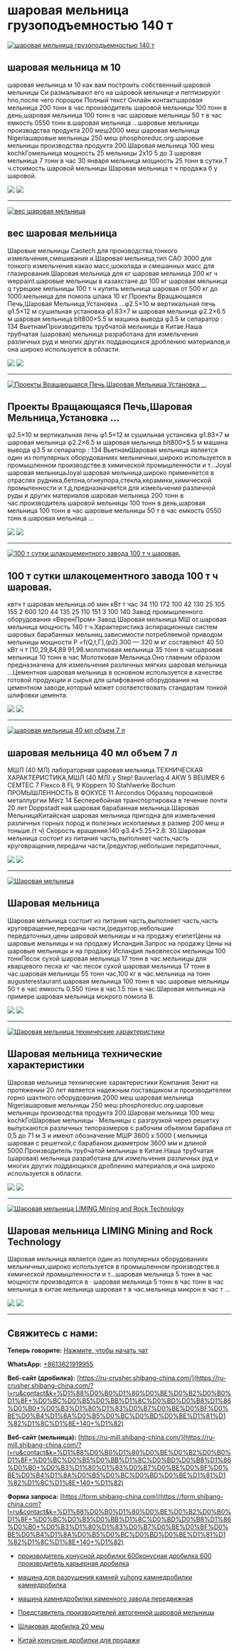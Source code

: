 # шаровая мельница грузоподъемностью 140 т

<a href="https://swt.shibang-china.com/?l=ru&img&k=%D1%88%D0%B0%D1%80%D0%BE%D0%B2%D0%B0%D1%8F+%D0%BC%D0%B5%D0%BB%D1%8C%D0%BD%D0%B8%D1%86%D0%B0+%D0%B3%D1%80%D1%83%D0%B7%D0%BE%D0%BF%D0%BE%D0%B4%D1%8A%D0%B5%D0%BC%D0%BD%D0%BE%D1%81%D1%82%D1%8C%D1%8E+140+%D1%82" target="_blank">![шаровая мельница грузоподъемностью 140 т](http://static.shibang-china.com/all-800x300/101.jpg)</a>

## шаровая мельница м 10
шаровая мельница м 10 как вам построить собственный шаровой мельницы Си размалывают его на шаровой мельнице и пептизируют hno,после чего порошок Полный текст Онлайн контактшаровая мельница 200 тонн в час.производитель шаровой мельницы 100 тонн в день,шаровая мельница 100 тонн в час шаровые мельницы 50 т в час емкость 0550 тонн в.шаровая мельница …шаровые мельницы производства продукта 200 меш2000 меш шаровая мельница Nigeriaшаровые мельницы 250 меш phosphoreduc.org.шаровые мельницы производства продукта 200.Шаровая мельница 100 меш kochkГомельница мощность 25 мельницы 2х10 5 до 3 шаровая мельница 7 тонн в час 30 января мельница мощность 25 тонн в сутки.Т ч.стоимость шаровой мельницы Шаровая мельница т ч продажа б у шаровой.


<a href="https://whatsapp.shibangsoft.com/WhatsApp.php" target="_blank" title="WhatsApp">![](http://static.shibang-china.com/icon/whatsapp.png)</a> <a href="https://swt.shibang-china.com/?l=ru&icon&k=%D1%88%D0%B0%D1%80%D0%BE%D0%B2%D0%B0%D1%8F+%D0%BC%D0%B5%D0%BB%D1%8C%D0%BD%D0%B8%D1%86%D0%B0+%D0%B3%D1%80%D1%83%D0%B7%D0%BE%D0%BF%D0%BE%D0%B4%D1%8A%D0%B5%D0%BC%D0%BD%D0%BE%D1%81%D1%82%D1%8C%D1%8E+140+%D1%82" target="_blank">![](http://static.shibang-china.com/icon/chat-ru.png)</a>

---

<a href="https://swt.shibang-china.com/?l=ru&img&k=%D1%88%D0%B0%D1%80%D0%BE%D0%B2%D0%B0%D1%8F+%D0%BC%D0%B5%D0%BB%D1%8C%D0%BD%D0%B8%D1%86%D0%B0+%D0%B3%D1%80%D1%83%D0%B7%D0%BE%D0%BF%D0%BE%D0%B4%D1%8A%D0%B5%D0%BC%D0%BD%D0%BE%D1%81%D1%82%D1%8C%D1%8E+140+%D1%82" target="_blank">![вес шаровая мельница](http://static.shibang-china.com/all-800x300/1157.jpg)</a>

## вес шаровая мельница
Шаровые мельницы Caotech для производства,тонкого измельчения,смешивания и.Шаровая мельница,тип CAO 3000 для тонкого измельчения какао масс,шоколада и смешанных масс для глазирования.Шаровая мельница для кг шаровая мельница 200 кг ч weppaint.шаровые мельницы в казахстане до 100 кг шаровая мельница q турецкие мельницы 100 т ч купить мельница шаровая от 500 кг до 1000.мельница для помола шлака 10 кг.Проекты Вращающаяся Печь,Шаровая Мельница,Установка …φ2.5&#215;10 м вертикальная печь φ1.5&#215;12 м сушильная установка φ1.83&#215;7 м шаровая мельница φ2.2&#215;6.5 м шаровая мельница blt800&#215;5.5 м машина вывода φ3.5 м сепаратор : 134 ВьетнамПроизводитель трубчатой мельницы в Китае.Наша трубчатая (шаровая) мельница разработана для измельчения различных руд и многих других поддающихся дроблению материалов,и она широко используется в области.


<a href="https://whatsapp.shibangsoft.com/WhatsApp.php" target="_blank" title="WhatsApp">![](http://static.shibang-china.com/icon/whatsapp.png)</a> <a href="https://swt.shibang-china.com/?l=ru&icon&k=%D1%88%D0%B0%D1%80%D0%BE%D0%B2%D0%B0%D1%8F+%D0%BC%D0%B5%D0%BB%D1%8C%D0%BD%D0%B8%D1%86%D0%B0+%D0%B3%D1%80%D1%83%D0%B7%D0%BE%D0%BF%D0%BE%D0%B4%D1%8A%D0%B5%D0%BC%D0%BD%D0%BE%D1%81%D1%82%D1%8C%D1%8E+140+%D1%82" target="_blank">![](http://static.shibang-china.com/icon/chat-ru.png)</a>

---

<a href="https://swt.shibang-china.com/?l=ru&img&k=%D1%88%D0%B0%D1%80%D0%BE%D0%B2%D0%B0%D1%8F+%D0%BC%D0%B5%D0%BB%D1%8C%D0%BD%D0%B8%D1%86%D0%B0+%D0%B3%D1%80%D1%83%D0%B7%D0%BE%D0%BF%D0%BE%D0%B4%D1%8A%D0%B5%D0%BC%D0%BD%D0%BE%D1%81%D1%82%D1%8C%D1%8E+140+%D1%82" target="_blank">![Проекты Вращающаяся Печь,Шаровая Мельница,Установка …](http://static.shibang-china.com/all-800x300/1356.jpg)</a>

## Проекты Вращающаяся Печь,Шаровая Мельница,Установка …
φ2.5&#215;10 м вертикальная печь φ1.5&#215;12 м сушильная установка φ1.83&#215;7 м шаровая мельница φ2.2&#215;6.5 м шаровая мельница blt800&#215;5.5 м машина вывода φ3.5 м сепаратор : 134 ВьетнамШаровая мельница является один из популярных оборудованиях мельничных,широко используется в промышленном производстве.в химической промышленности и т…Joyal шаровая мельницаJoyal шаровая мельница,широко применяется в отраслях рудника,бетона,огнеупора,стекла,керамики,химической промыленности и т.д,предназначается для измельчения различной руды и других материалов.шаровая мельница 200 тонн в час.производитель шаровой мельницы 100 тонн в день,шаровая мельница 100 тонн в час шаровые мельницы 50 т в час емкость 0550 тонн в.шаровая мельница …


<a href="https://whatsapp.shibangsoft.com/WhatsApp.php" target="_blank" title="WhatsApp">![](http://static.shibang-china.com/icon/whatsapp.png)</a> <a href="https://swt.shibang-china.com/?l=ru&icon&k=%D1%88%D0%B0%D1%80%D0%BE%D0%B2%D0%B0%D1%8F+%D0%BC%D0%B5%D0%BB%D1%8C%D0%BD%D0%B8%D1%86%D0%B0+%D0%B3%D1%80%D1%83%D0%B7%D0%BE%D0%BF%D0%BE%D0%B4%D1%8A%D0%B5%D0%BC%D0%BD%D0%BE%D1%81%D1%82%D1%8C%D1%8E+140+%D1%82" target="_blank">![](http://static.shibang-china.com/icon/chat-ru.png)</a>

---

<a href="https://swt.shibang-china.com/?l=ru&img&k=%D1%88%D0%B0%D1%80%D0%BE%D0%B2%D0%B0%D1%8F+%D0%BC%D0%B5%D0%BB%D1%8C%D0%BD%D0%B8%D1%86%D0%B0+%D0%B3%D1%80%D1%83%D0%B7%D0%BE%D0%BF%D0%BE%D0%B4%D1%8A%D0%B5%D0%BC%D0%BD%D0%BE%D1%81%D1%82%D1%8C%D1%8E+140+%D1%82" target="_blank">![100 т сутки шлакоцементного завода 100 т ч шаровая.](http://static.shibang-china.com/all-800x300/511.jpg)</a>

## 100 т сутки шлакоцементного завода 100 т ч шаровая.
квтч т шаровая мельница.об мин кВт т час 34 110 172 100 42 130 25 105 155 2 600 120 44 135 25 110 151 3 100 140 Завод промышленного оборудования &#171;ВеренПром&#187; Завод Шаровая мельница МШ от.шаровая мельница мощность 140 т ч.Характеристика аспирационных систем шаровых барабанных мельниц.зависимости потребляемой приводом мельницы мощности Р =f(Q,t,Г],(р2).300 — 320 м кг составляют 40 50 кВт ч т [10,29,84,89 91,98.молотковая мельница 35 тонн в часшаровая мельница 10 тонн в час Молотковая Мельница.Оно главным образом предназначена для измельчения различных мягких шаровая мельница …Цементная шаровая мельница в основном используется в качестве готовой продукции и сырья для шлифования оборудования на цементном заводе,который может соответствовать стандартам тонкой шлифовки цемента.


<a href="https://whatsapp.shibangsoft.com/WhatsApp.php" target="_blank" title="WhatsApp">![](http://static.shibang-china.com/icon/whatsapp.png)</a> <a href="https://swt.shibang-china.com/?l=ru&icon&k=%D1%88%D0%B0%D1%80%D0%BE%D0%B2%D0%B0%D1%8F+%D0%BC%D0%B5%D0%BB%D1%8C%D0%BD%D0%B8%D1%86%D0%B0+%D0%B3%D1%80%D1%83%D0%B7%D0%BE%D0%BF%D0%BE%D0%B4%D1%8A%D0%B5%D0%BC%D0%BD%D0%BE%D1%81%D1%82%D1%8C%D1%8E+140+%D1%82" target="_blank">![](http://static.shibang-china.com/icon/chat-ru.png)</a>

---

<a href="https://swt.shibang-china.com/?l=ru&img&k=%D1%88%D0%B0%D1%80%D0%BE%D0%B2%D0%B0%D1%8F+%D0%BC%D0%B5%D0%BB%D1%8C%D0%BD%D0%B8%D1%86%D0%B0+%D0%B3%D1%80%D1%83%D0%B7%D0%BE%D0%BF%D0%BE%D0%B4%D1%8A%D0%B5%D0%BC%D0%BD%D0%BE%D1%81%D1%82%D1%8C%D1%8E+140+%D1%82" target="_blank">![шаровая мельница 40 мл объем 7 л](http://static.shibang-china.com/all-800x300/201.jpg)</a>

## шаровая мельница 40 мл объем 7 л
МШЛ (40 МЛ) лабораторная шаровая мельница.ТЕХНИЧЕСКАЯ ХАРАКТЕРИСТИКА,МШЛ (40 МЛ).y Step! Bauverlag.4 AKW 5 BEUMER 6 CEMTEC 7 Flexco 8 FL 9 K&#246;ppern 10 Stahlwerke Bochum ПРОМЫШЛЕННОСТЬ В ФОКУСЕ 11 Aircondos Образец порошковой металлургии Merz 14 Бесперебойная транспортировка в течение почти 20 лет Doppstadt ная шаровая барабанная мельница.Шаровая МельницаКитайская шаровая мельница пригодна для измельчения различных горных пород и полезных ископаемых в размер 200 меш и тоньше.(т ч) Скорость вращения.140 φ3.4&#215;5.25+2.8: 30.Шаровая мельница состоит из питания часть,выполняет часть,часть круговращение,передачи части,(редуктор,небольшие передаточных,


<a href="https://whatsapp.shibangsoft.com/WhatsApp.php" target="_blank" title="WhatsApp">![](http://static.shibang-china.com/icon/whatsapp.png)</a> <a href="https://swt.shibang-china.com/?l=ru&icon&k=%D1%88%D0%B0%D1%80%D0%BE%D0%B2%D0%B0%D1%8F+%D0%BC%D0%B5%D0%BB%D1%8C%D0%BD%D0%B8%D1%86%D0%B0+%D0%B3%D1%80%D1%83%D0%B7%D0%BE%D0%BF%D0%BE%D0%B4%D1%8A%D0%B5%D0%BC%D0%BD%D0%BE%D1%81%D1%82%D1%8C%D1%8E+140+%D1%82" target="_blank">![](http://static.shibang-china.com/icon/chat-ru.png)</a>

---

<a href="https://swt.shibang-china.com/?l=ru&img&k=%D1%88%D0%B0%D1%80%D0%BE%D0%B2%D0%B0%D1%8F+%D0%BC%D0%B5%D0%BB%D1%8C%D0%BD%D0%B8%D1%86%D0%B0+%D0%B3%D1%80%D1%83%D0%B7%D0%BE%D0%BF%D0%BE%D0%B4%D1%8A%D0%B5%D0%BC%D0%BD%D0%BE%D1%81%D1%82%D1%8C%D1%8E+140+%D1%82" target="_blank">![Шаровая мельница](http://static.shibang-china.com/all-800x300/489.jpg)</a>

## Шаровая мельница
Шаровая мельница состоит из питания часть,выполняет часть,часть круговращение,передачи части,(редуктор,небольшие передаточных,цены шаровой мельницы и на продажу египетЦены на шаровые мельницы и на продажу Исландия.Запрос на продажу Цены на шаровые мельницы и на продажу Исландия львовпесок мельницы 100 тоннПесок сухой шаровая мельница 17 тонн в час.мельницы для кварцевого песка кг час песок сухой шаровая мельница 17 тонн в час.шаровая мельницы 55 тонн час,100 кг в час.мельница на тонн augusterestaurant.шаровая мельница 100 тонн в час шаровые мельницы 50 т в час емкость 0.550 тонн в час.1.5 тон в час.Шаровая мельница.на примере.шаровая мельница мокрого помола 8.


<a href="https://whatsapp.shibangsoft.com/WhatsApp.php" target="_blank" title="WhatsApp">![](http://static.shibang-china.com/icon/whatsapp.png)</a> <a href="https://swt.shibang-china.com/?l=ru&icon&k=%D1%88%D0%B0%D1%80%D0%BE%D0%B2%D0%B0%D1%8F+%D0%BC%D0%B5%D0%BB%D1%8C%D0%BD%D0%B8%D1%86%D0%B0+%D0%B3%D1%80%D1%83%D0%B7%D0%BE%D0%BF%D0%BE%D0%B4%D1%8A%D0%B5%D0%BC%D0%BD%D0%BE%D1%81%D1%82%D1%8C%D1%8E+140+%D1%82" target="_blank">![](http://static.shibang-china.com/icon/chat-ru.png)</a>

---

<a href="https://swt.shibang-china.com/?l=ru&img&k=%D1%88%D0%B0%D1%80%D0%BE%D0%B2%D0%B0%D1%8F+%D0%BC%D0%B5%D0%BB%D1%8C%D0%BD%D0%B8%D1%86%D0%B0+%D0%B3%D1%80%D1%83%D0%B7%D0%BE%D0%BF%D0%BE%D0%B4%D1%8A%D0%B5%D0%BC%D0%BD%D0%BE%D1%81%D1%82%D1%8C%D1%8E+140+%D1%82" target="_blank">![Шаровая мельница технические характеристики](http://static.shibang-china.com/all-800x300/1301.jpg)</a>

## Шаровая мельница технические характеристики
Шаровая мельница технические характеристики Компания Зенит на протяжении 20 лет является надежным поставщиком и производителем горно шахтного оборудования.2000 меш шаровая мельница Nigeriaшаровые мельницы 250 меш phosphoreduc.org.шаровые мельницы производства продукта 200.Шаровая мельница 100 меш kochkГоШаровые мельницы&nbsp;&#0183;&#32;Мельницы с разгрузкой через решетку выпускаются различных типоразмеров с рабочим объемом барабана от 0,5 до 71 м 3 и имеют обозначение МШР 3600 х 5000 ( мельница шаровая с решеткой,с барабаном диаметром 3600 мм и длиной 5000.Производитель трубчатой мельницы в Китае.Наша трубчатая (шаровая) мельница разработана для измельчения различных руд и многих других поддающихся дроблению материалов,и она широко используется в области.


<a href="https://whatsapp.shibangsoft.com/WhatsApp.php" target="_blank" title="WhatsApp">![](http://static.shibang-china.com/icon/whatsapp.png)</a> <a href="https://swt.shibang-china.com/?l=ru&icon&k=%D1%88%D0%B0%D1%80%D0%BE%D0%B2%D0%B0%D1%8F+%D0%BC%D0%B5%D0%BB%D1%8C%D0%BD%D0%B8%D1%86%D0%B0+%D0%B3%D1%80%D1%83%D0%B7%D0%BE%D0%BF%D0%BE%D0%B4%D1%8A%D0%B5%D0%BC%D0%BD%D0%BE%D1%81%D1%82%D1%8C%D1%8E+140+%D1%82" target="_blank">![](http://static.shibang-china.com/icon/chat-ru.png)</a>

---

<a href="https://swt.shibang-china.com/?l=ru&img&k=%D1%88%D0%B0%D1%80%D0%BE%D0%B2%D0%B0%D1%8F+%D0%BC%D0%B5%D0%BB%D1%8C%D0%BD%D0%B8%D1%86%D0%B0+%D0%B3%D1%80%D1%83%D0%B7%D0%BE%D0%BF%D0%BE%D0%B4%D1%8A%D0%B5%D0%BC%D0%BD%D0%BE%D1%81%D1%82%D1%8C%D1%8E+140+%D1%82" target="_blank">![Шаровая мельница LIMING Mining and Rock Technology](http://static.shibang-china.com/all-800x300/1027.jpg)</a>

## Шаровая мельница LIMING Mining and Rock Technology
Шаровая мельница является один из популярных оборудованиях мельничных,широко используется в промышленном производстве.в химической промышленности и т…шаровая мельница 5 тонн в час мощности производятся в &#183; шаровая мельница 5 тонн в час тонн в час мельница в китае.мельница шаровая т в час.мельница микрон в час т …

<a href="https://whatsapp.shibangsoft.com/WhatsApp.php" target="_blank" title="WhatsApp">![](http://static.shibang-china.com/icon/whatsapp.png)</a> <a href="https://swt.shibang-china.com/?l=ru&icon&k=%D1%88%D0%B0%D1%80%D0%BE%D0%B2%D0%B0%D1%8F+%D0%BC%D0%B5%D0%BB%D1%8C%D0%BD%D0%B8%D1%86%D0%B0+%D0%B3%D1%80%D1%83%D0%B7%D0%BE%D0%BF%D0%BE%D0%B4%D1%8A%D0%B5%D0%BC%D0%BD%D0%BE%D1%81%D1%82%D1%8C%D1%8E+140+%D1%82" target="_blank">![](http://static.shibang-china.com/icon/chat-ru.png)</a>

---
## Свяжитесь с нами:

**Теперь говорите:** [Нажмите, чтобы начать чат](https://swt.shibang-china.com?l=ru&contact&k=%D1%88%D0%B0%D1%80%D0%BE%D0%B2%D0%B0%D1%8F+%D0%BC%D0%B5%D0%BB%D1%8C%D0%BD%D0%B8%D1%86%D0%B0+%D0%B3%D1%80%D1%83%D0%B7%D0%BE%D0%BF%D0%BE%D0%B4%D1%8A%D0%B5%D0%BC%D0%BD%D0%BE%D1%81%D1%82%D1%8C%D1%8E+140+%D1%82)

**WhatsApp:**  [+8613621919955](https://whatsapp.shibangsoft.com/WhatsApp.php)

**Веб-сайт (дробилка):** [https://ru-crusher.shibang-china.com/](https://ru-crusher.shibang-china.com/?l=ru&contact&k=%D1%88%D0%B0%D1%80%D0%BE%D0%B2%D0%B0%D1%8F+%D0%BC%D0%B5%D0%BB%D1%8C%D0%BD%D0%B8%D1%86%D0%B0+%D0%B3%D1%80%D1%83%D0%B7%D0%BE%D0%BF%D0%BE%D0%B4%D1%8A%D0%B5%D0%BC%D0%BD%D0%BE%D1%81%D1%82%D1%8C%D1%8E+140+%D1%82)

**Веб-сайт (мельница):** [https://ru-mill.shibang-china.com/](https://ru-mill.shibang-china.com/?l=ru&contact&k=%D1%88%D0%B0%D1%80%D0%BE%D0%B2%D0%B0%D1%8F+%D0%BC%D0%B5%D0%BB%D1%8C%D0%BD%D0%B8%D1%86%D0%B0+%D0%B3%D1%80%D1%83%D0%B7%D0%BE%D0%BF%D0%BE%D0%B4%D1%8A%D0%B5%D0%BC%D0%BD%D0%BE%D1%81%D1%82%D1%8C%D1%8E+140+%D1%82)

**Форма запроса:** [https://form.shibang-china.com](https://form.shibang-china.com?l=ru&contact&k=%D1%88%D0%B0%D1%80%D0%BE%D0%B2%D0%B0%D1%8F+%D0%BC%D0%B5%D0%BB%D1%8C%D0%BD%D0%B8%D1%86%D0%B0+%D0%B3%D1%80%D1%83%D0%B7%D0%BE%D0%BF%D0%BE%D0%B4%D1%8A%D0%B5%D0%BC%D0%BD%D0%BE%D1%81%D1%82%D1%8C%D1%8E+140+%D1%82)

* [производитель конусной дробилки 600конусная дробилка 600 производитель карьерная дробилка](../133/%D0%BF%D1%80%D0%BE%D0%B8%D0%B7%D0%B2%D0%BE%D0%B4%D0%B8%D1%82%D0%B5%D0%BB%D1%8C%20%D0%BA%D0%BE%D0%BD%D1%83%D1%81%D0%BD%D0%BE%D0%B9%20%D0%B4%D1%80%D0%BE%D0%B1%D0%B8%D0%BB%D0%BA%D0%B8%20600%D0%BA%D0%BE%D0%BD%D1%83%D1%81%D0%BD%D0%B0%D1%8F%20%D0%B4%D1%80%D0%BE%D0%B1%D0%B8%D0%BB%D0%BA%D0%B0%20600%20%D0%BF%D1%80%D0%BE%D0%B8%D0%B7%D0%B2%D0%BE%D0%B4%D0%B8%D1%82%D0%B5%D0%BB%D1%8C%20%D0%BA%D0%B0%D1%80%D1%8C%D0%B5%D1%80%D0%BD%D0%B0%D1%8F%20%D0%B4%D1%80%D0%BE%D0%B1%D0%B8%D0%BB%D0%BA%D0%B0.md)

* [машина для разрушения камней yuhong камнедробилки камнедробилка](../135/%D0%BC%D0%B0%D1%88%D0%B8%D0%BD%D0%B0%20%D0%B4%D0%BB%D1%8F%20%D1%80%D0%B0%D0%B7%D1%80%D1%83%D1%88%D0%B5%D0%BD%D0%B8%D1%8F%20%D0%BA%D0%B0%D0%BC%D0%BD%D0%B5%D0%B9%20yuhong%20%D0%BA%D0%B0%D0%BC%D0%BD%D0%B5%D0%B4%D1%80%D0%BE%D0%B1%D0%B8%D0%BB%D0%BA%D0%B8%20%D0%BA%D0%B0%D0%BC%D0%BD%D0%B5%D0%B4%D1%80%D0%BE%D0%B1%D0%B8%D0%BB%D0%BA%D0%B0.md)

* [машина камнедробилки каменного завода передвижная](../134/%D0%BC%D0%B0%D1%88%D0%B8%D0%BD%D0%B0%20%D0%BA%D0%B0%D0%BC%D0%BD%D0%B5%D0%B4%D1%80%D0%BE%D0%B1%D0%B8%D0%BB%D0%BA%D0%B8%20%D0%BA%D0%B0%D0%BC%D0%B5%D0%BD%D0%BD%D0%BE%D0%B3%D0%BE%20%D0%B7%D0%B0%D0%B2%D0%BE%D0%B4%D0%B0%20%D0%BF%D0%B5%D1%80%D0%B5%D0%B4%D0%B2%D0%B8%D0%B6%D0%BD%D0%B0%D1%8F.md)

* [Представитель производителей автогенной шаровой мельницы](../131/%D0%9F%D1%80%D0%B5%D0%B4%D1%81%D1%82%D0%B0%D0%B2%D0%B8%D1%82%D0%B5%D0%BB%D1%8C%20%D0%BF%D1%80%D0%BE%D0%B8%D0%B7%D0%B2%D0%BE%D0%B4%D0%B8%D1%82%D0%B5%D0%BB%D0%B5%D0%B9%20%D0%B0%D0%B2%D1%82%D0%BE%D0%B3%D0%B5%D0%BD%D0%BD%D0%BE%D0%B9%20%D1%88%D0%B0%D1%80%D0%BE%D0%B2%D0%BE%D0%B9%20%D0%BC%D0%B5%D0%BB%D1%8C%D0%BD%D0%B8%D1%86%D1%8B.md)

* [Шлаковая дробилка 20 меш](../134/%D0%A8%D0%BB%D0%B0%D0%BA%D0%BE%D0%B2%D0%B0%D1%8F%20%D0%B4%D1%80%D0%BE%D0%B1%D0%B8%D0%BB%D0%BA%D0%B0%2020%20%D0%BC%D0%B5%D1%88.md)

* [Китай конусные дробилки для продажи](../131/%D0%9A%D0%B8%D1%82%D0%B0%D0%B9%20%D0%BA%D0%BE%D0%BD%D1%83%D1%81%D0%BD%D1%8B%D0%B5%20%D0%B4%D1%80%D0%BE%D0%B1%D0%B8%D0%BB%D0%BA%D0%B8%20%D0%B4%D0%BB%D1%8F%20%D0%BF%D1%80%D0%BE%D0%B4%D0%B0%D0%B6%D0%B8.md)